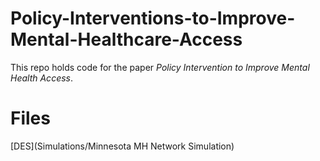 # Policy-Interventions-to-Improve-Mental-Healthcare-Access

This repo holds code for the paper *Policy Intervention to Improve Mental Health Access*.

# Files
[DES](Simulations/Minnesota MH Network Simulation)

